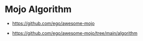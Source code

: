 # Mojo Algorithm

- https://github.com/ego/awesome-mojo

- https://github.com/ego/awesome-mojo/tree/main/algorithm
